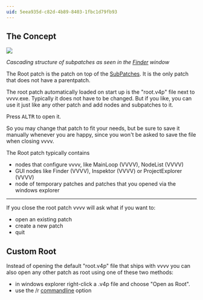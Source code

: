 ```yaml
---
uid: 5eea935d-c82d-4b89-8403-1fbc1d79fb93
---
```


## The Concept

![](~/img/BasicPatching_Cascading.png "")  
 
*Cascading structure of subpatches as seen in the [Finder](xref:869d5933-4693-4b32-a7f3-5b7cfcc3a07f) window*  


The Root patch is the patch on top of the [SubPatches](xref:b66f153a-f7c3-4867-a8c9-bce69861d759). It is the only patch that does not have a parentpatch.   

The root patch automatically loaded on start up is the "root.v4p" file next to vvvv.exe. Typically it does not have to be changed. But if you like, you can use it just like any other patch and add nodes and subpatches to it.   

Press <span class="keyseq"><kbd>ALT</kbd><kbd>R</kbd></span> to open it.   

So you may change that patch to fit your needs, but be sure to save it manually whenever you are happy, since you won't be asked to save the file when closing vvvv.  

The Root patch typically contains   
* nodes that configure vvvv, like <span class="node">MainLoop (VVVV)</span>, <span class="node">NodeList (VVVV)</span>  
* GUI nodes like <span class="node">Finder (VVVV)</span>, <span class="node">Inspektor (VVVV)</span> or <span class="node">ProjectExplorer (VVVV)</span>  
* node of temporary patches and patches that you opened via the windows explorer  

---  

If you close the root patch vvvv will ask what if you want to:  
* open an existing patch  
* create a new patch  
* quit  


## Custom Root



Instead of opening the default "root.v4p" file that ships with vvvv you can also open any other patch as root using one of these two methods:  
* in windows explorer right-click a .v4p file and choose "Open as Root".   
* use the /r [commandline](xref:2eb3d2a2-d4c1-4bc0-bcd8-16e48d756b16) option  
